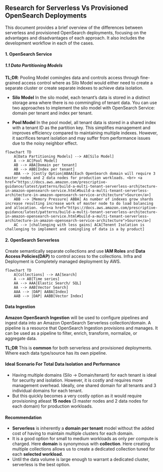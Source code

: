 ## Research for Serverless Vs Provisioned OpenSearch Deployments

This document provides a brief overview of the differences between serverless and provisioned OpenSearch deployments, focusing on the advantages and disadvantages of each approach. It also includes the development workflow in each of the cases.

#### 1. OpenSearch Service 

##### 1.1 Data Partitioning Models

**TL;DR**: Pooling Model comingles data and controls access through fine-grained access control where as Silo Model would either need to create a separate cluster or create separate indexes to achieve data isolation. 


 - **Silo Model**
  In the silo model, each tenant’s data is stored in a distinct storage area where there is no commingling of tenant data. You can use two approaches to implement the silo model with OpenSearch Service: domain per tenant and index per tenant.

 - **Pool Model**
  In the pool model, all tenant data is stored in a shared index with a tenant ID as the partition key. This simplifies management and improves efficiency compared to maintaining multiple indexes. However, it sacrifices tenant isolation and may suffer from performance issues due to the noisy neighbor effect.



```mermaid
flowchart TD
    A[Data Partitioning Models] --> AB[Silo Model]
    A --> AC[Pool Model]
    AB --> ABA[Domain per tenant]
    AB --> ABB[Index per tenant]
    ABA --> |Costly Option|ABAA[Each OpenSearch domain will require 3 master nodes and 2 data nodes for production workloads. <br> <a href="https://docs.aws.amazon.com/prescriptive-guidance/latest/patterns/build-a-multi-tenant-serverless-architecture-in-amazon-opensearch-service.html#build-a-multi-tenant-serverless-architecture-in-amazon-opensearch-service-architecture">Source</a>]
    ABB --> |Memory Pressure| ABBA[ As number of indexes grow shards increase resulting increase work of master node to do load balancing and allocation. <br><a href="https://docs.aws.amazon.com/prescriptive-guidance/latest/patterns/build-a-multi-tenant-serverless-architecture-in-amazon-opensearch-service.html#build-a-multi-tenant-serverless-architecture-in-amazon-opensearch-service-architecture">Source</a>]
    AC --> |challenging with less gains| ACA[Tenent Isolation is challenging to implement and comingling of data is a by product]

```

#### 2. OpenSearch Serverless

Create semantically separate collections and use **IAM Roles** and **Data Access Policies(DAP)** to control access to the collections. Infra and Deployment is Completely managed deployment by AWS.

```mermaid
flowchart TD
    A[Collections] --> AA[Search]
    A --> AB[Time series]
    AA --> AAA[Elastic Search/ SQL]
    AA --> AAB[Vector Search]
    AAA --> |DAP| AABA[Index]
    AAB --> |DAP| AABB[Vector Index]
```

#### Data Ingestion

**Amazon OpenSearch Ingestion** will be used to configure pipelines and ingest data into an Amazon OpenSearch Serverless collection/domain. A pipeline is a resource that OpenSearch Ingestion provisions and manages. It can be used as a pipeline to filter, enrich, transform, normalize, or aggregate data.


**TL;DR**
This is **common** for both serverless and provisioned deployments. Where each data type/source has its own pipeline. 


#### Ideal Scenario For Total Data Isolation and Performance

 - Having multiple domains (Silo -> Domain/tenant) for each tenant is ideal for security and isolation. However, it is costly and requires more management overhead. Ideally, one shared domain for all tenants and 3 individual domains for each tenant.
 - But this quickly becomes a very costly option as it would require provisioning atleast **15 nodes** (3 master nodes and 2 data nodes for each domain) for production workloads.

#### Recommendation

 - **Serverless** is inherently a **domain per tenant** model without the added cost of having to maintain multiple clusters for each domain. 
 - It is a good option for small to medium workloads as only per compute is charged. Here **domain** is synonymous with **collection**. Here creating multiple collections allows us to create a dedicated collection tuned for each **selected workload.**
 - Until the data volume is large enough to warrant a dedicated cluster, serverless is the best option.

